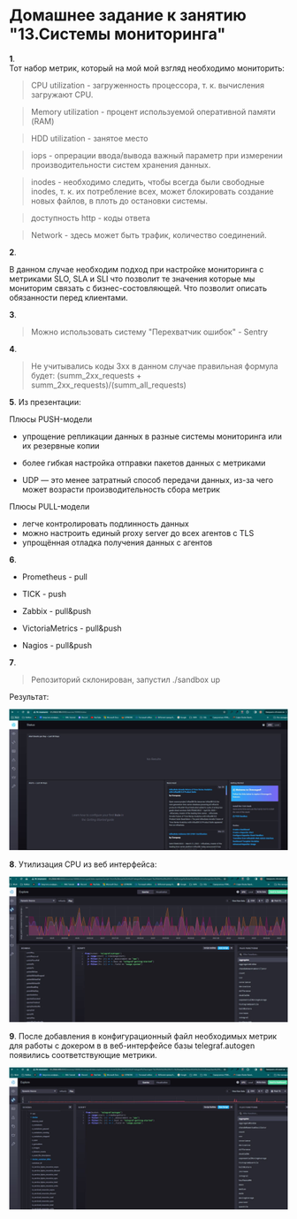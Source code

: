 # Домашнее задание к занятию "13.Системы мониторинга"

**1**.	
Тот набор метрик, который на мой мой взгляд необходимо мониторить:
> CPU utilization - загруженность процессора, т. к. вычисления загружают CPU.

> Memory utilization - процент используемой оперативной памяти (RAM)

> HDD utilization - занятое место

> iops - опрерации ввода/вывода важный параметр при измерении производительности систем хранения данных.

> inodes - необходимо следить, чтобы всегда были свободные inodes, т. к. их потребление всех, может блокировать создание новых файлов, в плоть до остановки системы.

> доступность http - коды ответа

> Network - здесь может быть трафик, количество соединений.

**2**.

  В данном случае необходим подход при настройке мониторинга с метриками SLO, SLA и SLI что позволит те значения которые мы мониторим связать с бизнес-состовляющей. Что позволит описать обязанности перед клиентами.

**3**.

> Можно использовать систему "Перехватчик ошибок" - Sentry

**4**.

> Не учитывались коды 3хх в данном случае правильная формула будет:
 (summ_2xx_requests + summ_2xx_requests)/(summ_all_requests)

 **5**.
 Из презентации: 

Плюсы PUSH-модели

- упрощение репликации данных в разные системы мониторинга или их резервные копии

- более гибкая настройка отправки пакетов данных с метриками

- UDP — это менее затратный способ передачи данных, из-за чего может возрасти
производительность сбора метрик

Плюсы PULL-модели

- легче контролировать подлинность данных
- можно настроить единый proxy server до всех агентов с TLS
- упрощённая отладка получения данных с агентов

**6**.

- Prometheus - pull

- TICK - push

- Zabbix - pull&push

- VictoriaMetrics - pull&push

- Nagios - pull&push

**7**.
> Репозиторий склонирован, запустил ./sandbox up

Результат:

![](https://github.com/lukoshkovve/NetologyDevOps/blob/main/log1/foto/1.JPG)

**8**.
Утилизация CPU из веб интерфейса:

![](https://github.com/lukoshkovve/NetologyDevOps/blob/main/log1/foto/2.JPG)

**9**.
После добавления в конфигурационный файл необходимых метрик для работы с докером в в веб-интерфейсе базы telegraf.autogen появились соответствующие метрики.

![](https://github.com/lukoshkovve/NetologyDevOps/blob/main/log1/foto/3.JPG)